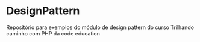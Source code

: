 # DesignPattern

Repositório para exemplos do módulo de design pattern do curso  Trilhando caminho com PHP da code education
